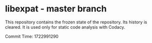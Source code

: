 # libexpat - master branch

This repository contains the frozen state of the repository.
Its history is cleared. It is used only for static code
analysis with Codacy.

Commit Time: 1722991290